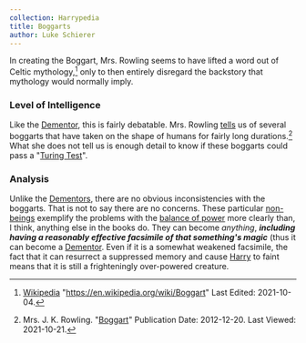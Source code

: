 ```yaml
---
collection: Harrypedia
title: Boggarts
author: Luke Schierer
---
```


In creating the Boggart, Mrs. Rowling seems to have lifted a word out of Celtic
mythology,[^211021-10] only to then entirely disregard the backstory that
mythology would normally imply.

### Level of Intelligence

Like the [Dementor], this is fairly debatable. Mrs.
Rowling [tells] us of several boggarts that have taken on the shape of humans
for fairly long durations.[^211021-11] What she does not tell us is enough
detail to know if these boggarts could pass a "[Turing Test]".

[Turing Test]: https://en.wikipedia.org/wiki/Turing_Test

### Analysis

Unlike the [Dementors], there are no obvious inconsistencies
with the boggarts. That is not to say there are no concerns. These
particular [non-beings] exemplify the problems with the [balance of
power] more clearly than, I think, anything else in the books
do. They can become _anything_, **_including having a reasonably effective
facsimile of that something's magic_** (thus it can become a
[Dementor]. Even if it is a somewhat weakened facsimile,
the fact that it can resurrect a suppressed memory and cause [Harry] to
faint means that it is still a frighteningly over-powered creature.

[Harry]: /Harrypedia/people/potter/harry_james//
[tells]: https://www.rowlingindex.org/work/pmbog/
[Dementors]: /Harrypedia/non-beings/dementor/
[Dementor]: /Harrypedia/non-beings/dementor/
[non-beings]: /Harrypedia/non-beings/
[balance of power]: /Harrypedia/balance/

[^211021-11]:
    Mrs. J. K. Rowling.
    "[Boggart](https://www.rowlingindex.org/work/pmbog/)"
    Publication Date: 2012-12-20. Last Viewed: 2021-10-21.

[^211021-10]:
    [Wikipedia](https://en.wikipedia.org/)
    "https://en.wikipedia.org/wiki/Boggart" Last Edited: 2021-10-04.
